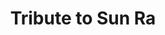 ---
pid: ch344
title: Tribute to Sun Ra
location_transcription: Germantown
coordinates: "[-75.177598010039, 40.03405504341]"
zipcode: '19143'
gen_neighborhood: West Philadelphia
neighborhood: University City
outside_phl: 
age: '33'
age_range: 30-39
instagram: 
image_file_name: ch_344.jpg
proposal_transcription: 
topic: Person,Music
topic_summary: 0, 0, 0
type: Other No Form
keywords_other: 
credit: Alissa C.
image_labels: A planet with an orbit.
twitter: 
facebook: 
permalink: "/monuments/ch344/"
layout: item-page
---